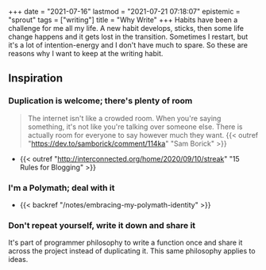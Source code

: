 +++
date = "2021-07-16"
lastmod = "2021-07-21 07:18:07"
epistemic = "sprout"
tags = ["writing"]
title = "Why Write"
+++
Habits have been a challenge for me all my life. A new habit develops, sticks, then some life change happens and it gets lost in the transition. Sometimes I restart, but it's a lot of intention-energy and I don't have much to spare. So these are reasons why I want to keep at the writing habit.

## Inspiration

### Duplication is welcome; there's plenty of room

> The internet isn't like a crowded room. When you're saying something, it's not like you're talking over someone else. There is actually room for everyone to say however much they want. {{< outref "https://dev.to/samborick/comment/114ka" "Sam Borick" >}}

- {{< outref "http://interconnected.org/home/2020/09/10/streak" "15 Rules for Blogging" >}}

### I'm a Polymath; deal with it

- {{< backref "/notes/embracing-my-polymath-identity" >}}

### Don't repeat yourself, write it down and share it

It's part of programmer philosophy to write a function once and share it across the project instead of duplicating it. This same philosophy applies to ideas.

